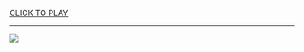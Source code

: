 
<a href="https://premium76.site?title=snake_game_javascript&ref=12M">CLICK TO PLAY</a></h3>
<hr>

<a href="https://premium76.site?title=snake_game_javascript&ref=12M"><img src="https://clearcache.store/games.png"></a>



